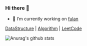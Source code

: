 ### Hi there 👋

- 🔭 I’m currently working on [fulan](http://www.fulan.com.cn/)

[DataStructure](/DataStructure/README.md) | [Algorithm](/Algorithm/README.md) | [LeetCode](https://leetcode-cn.com/u/langnang/)

![Anurag's github stats](https://github-readme-stats.vercel.app/api?username=langnang&count_private=true&theme=highcontrast&show_icons=true)
